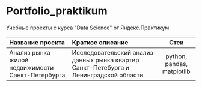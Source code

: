 # Portfolio_praktikum
Учебные проекты с курса "Data Science" от Яндекс.Практикум

| Название проекта | Краткое описание | Стек |
| :-------------------- | :--------------------- |:---------------------------:|
| Анализ рынка жилой недвижимости Санкт-Петербурга | Исследовательский анализ данных рынка квартир Санкт-Петебурга и Ленинградской области | python, pandas, matplotlib |
